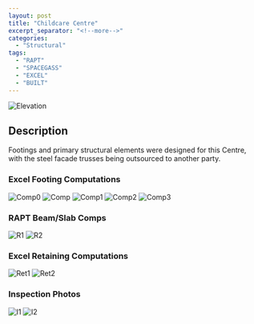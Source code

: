 ```yaml
---
layout: post
title: "Childcare Centre"
excerpt_separator: "<!--more-->"
categories: 
  - "Structural"
tags:
  - "RAPT"
  - "SPACEGASS"
  - "EXCEL"
  - "BUILT"
---
```


![Elevation](/assets/struct/CHLD/CHILD-10.jpg)
<!--more-->
## Description
Footings and primary structural elements were designed for this Centre, with the steel facade trusses being outsourced to another party.

### Excel Footing Computations
![Comp0](/assets/struct/CHLD/CHILD-1.jpg)
![Comp](/assets/struct/CHLD/CHILD-2.jpg)
![Comp1](/assets/struct/CHLD/CHILD-3.jpg)
![Comp2](/assets/struct/CHLD/CHILD-4.jpg)
![Comp3](/assets/struct/CHLD/CHILD-5.jpg)

### RAPT Beam/Slab Comps

![R1](/assets/struct/CHLD/CHILD-6.jpg)
![R2](/assets/struct/CHLD/CHILD-7.jpg)

### Excel Retaining Computations

![Ret1](/assets/struct/CHLD/CHILD-8.jpg)
![Ret2](/assets/struct/CHLD/CHILD-9.jpg)

### Inspection Photos

![I1](/assets/struct/CHLD/CHILD-11.jpg)
![I2](/assets/struct/CHLD/CHILD-12.jpg)
